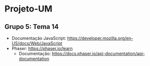 # Projeto-UM
## Grupo 5: Tema 14

- Documentação JavaScript: https://developer.mozilla.org/en-US/docs/Web/JavaScript
- Phaser: https://phaser.io/learn
    + Documentação: https://docs.phaser.io/api-documentation/api-documentation
